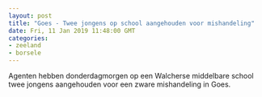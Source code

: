 ```yaml
---
layout: post
title: "Goes - Twee jongens op school aangehouden voor mishandeling"
date: Fri, 11 Jan 2019 11:48:00 GMT
categories: 
- zeeland 
- borsele 
---
```


Agenten hebben donderdagmorgen op een Walcherse middelbare school twee jongens aangehouden voor een zware mishandeling in Goes.
